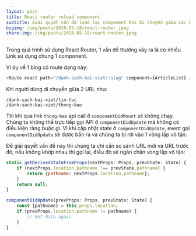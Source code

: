 ```yaml
---
layout: post
title: React router reload component
subtitle: Giải quyết vấn đề load lại component khi di chuyển giữa các URL dùng chung component
bigimg: /img/posts/2018-05-18/react-router.jpeg
share-img: /img/posts/2018-05-18/react-router.jpeg
---
```



Trong quá trình sử dụng React Router, 1 vấn đề thường xảy ra là có nhiều Link sử dụng chung 1 component.

Ví dụ về 1 blog có route dạng này:

```javascript
<Route exact path="/danh-sach-bai-viet/:slug" component={ArticleList} />
```

Khi người dùng di chuyển giữa 2 URL như:

```
/danh-sach-bai-viet/tin-tuc
/danh-sach-bai-viet/thong-bao
```

Thì khi qua link `thong-bao` api call ở `componentDidMount` sẽ không chạy.
Chúng ta không thể trực tiếp gọi API ở `componentDidUpdate` mà không có điều kiện ràng buộc gì. Vì khi cập nhật state ở `componentDidUpdate`, event gọi `componentDidUpdate` sẽ được bắn ra và chúng ta bị rơi vào 1 vòng lặp vô tận.

Để giải quyết vấn đề này thì chúng ta chỉ cần so sánh URL mới và URL trước đó, nếu không khớp nhau thì gọi lại, điều đó sẽ ngăn chặn vòng lặp vô tận:

```javascript
static getDerivedStateFromProps(nextProps: Props, prevState: State) {
    if (nextProps.location.pathname !== prevState.pathname) {
        return {pathname: nextProps.location.pathname};
    }
    return null;
}

componentDidUpdate(prevProps: Props, prevState: State) {
    const {pathname} = this.props.location;
    if (prevProps.location.pathname != pathname) {
        // Get data again
    }
}
```

